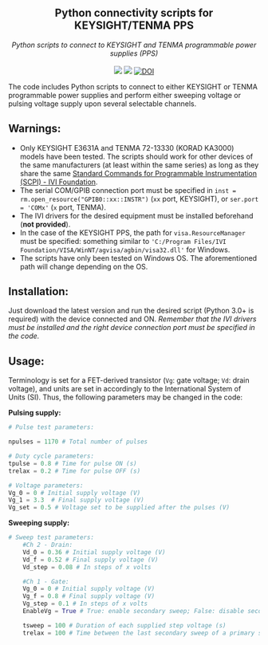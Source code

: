 <h2 align="center">Python connectivity scripts for KEYSIGHT/TENMA PPS</h2>
<p align="center">
<i>Python scripts to connect to KEYSIGHT and TENMA programmable power supplies (PPS)</i>
<br>
<br>
<a href="./LICENSE.md"><img src="https://img.shields.io/badge/license-MIT-blue.svg"></a>
<a href="https://github.com/andriandreo/pyPPS/releases"><img src="https://img.shields.io/github/v/release/andriandreo/pyPPS"></a>
<a href="https://doi.org/10.5281/zenodo.8398410"><img src="https://zenodo.org/badge/DOI/10.5281/zenodo.8398410.svg" alt="DOI"></a>
</p>

The code includes Python scripts to connect to either KEYSIGHT or TENMA programmable power supplies and perform either sweeping voltage or pulsing voltage supply upon several selectable channels.

## Warnings:

- Only KEYSIGHT E3631A and TENMA 72-13330 (KORAD KA3000) models have been tested. The scripts should work for other devices of the same manufacturers (at least within the same series) as long as they share the same [Standard Commands for Programmable Instrumentation (SCPI) - IVI Foundation](https://www.ivifoundation.org/scpi).
- The serial COM/GPIB connection port must be specified in `inst = rm.open_resource("GPIB0::xx::INSTR")` (`xx` port, KEYSIGHT), or `ser.port = 'COMx'` (`x` port, TENMA).
- The IVI drivers for the desired equipment must be installed beforehand (**not provided**).
- In the case of the KEYSIGHT PPS, the path for `visa.ResourceManager` must be specified: something similar to `'C:/Program Files/IVI Foundation/VISA/WinNT/agvisa/agbin/visa32.dll'` for Windows.
- The scripts have only been tested on Windows OS. The aforementioned path will change depending on the OS.

## Installation:

Just download the latest version and run the desired script (Python 3.0+ is required) with the device connected and ON. *Remember that the IVI drivers must be installed and the right device connection port must be specified in the code.*

## Usage:

Terminology is set for a FET-derived transistor (`Vg`: gate voltage; `Vd`: drain voltage), and units are set in accordingly to the International System of Units (SI). Thus, the following parameters may be changed in the code:

**Pulsing supply:**
```py
# Pulse test parameters:

npulses = 1170 # Total number of pulses

# Duty cycle parameters:
tpulse = 0.8 # Time for pulse ON (s)
trelax = 0.2 # Time for pulse OFF (s)

# Voltage parameters:
Vg_0 = 0 # Initial supply voltage (V)
Vg_1 = 3.3  # Final supply voltage (V)
Vg_set = 0.5 # Voltage set to be supplied after the pulses (V)
```

**Sweeping supply:**
```py
# Sweep test parameters:
    #Ch 2 - Drain:
    Vd_0 = 0.36 # Initial supply voltage (V)
    Vd_f = 0.52 # Final supply voltage (V)
    Vd_step = 0.08 # In steps of x volts

    #Ch 1 - Gate:
    Vg_0 = 0 # Initial supply voltage (V)
    Vg_f = 0.8 # Final supply voltage (V)
    Vg_step = 0.1 # In steps of x volts
    EnableVg = True # True: enable secondary sweep; False: disable secondary sweep

    tsweep = 100 # Duration of each supplied step voltage (s)
    trelax = 100 # Time between the last secondary sweep of a primary sweep and the first secondary sweep of the next primary sweep (s)  
```




